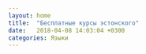 ```yaml
---
layout: home
title:  "Бесплатные курсы эстонского"
date:   2018-04-08 14:03:04 +0300
categories: Языки
---
```

